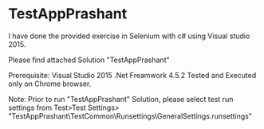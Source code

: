 # TestAppPrashant
I have done the provided exercise in Selenium with c# using Visual studio 2015.

Please find attached Solution "TestAppPrashant"

Prerequisite: 
Visual Studio 2015
.Net Freamwork 4.5.2
Tested and Executed only on Chrome browser.


Note: Prior to run "TestAppPrashant" Solution, please select test run settings from Test>Test Settings>
"TestAppPrashant\TestCommon\Runsettings\GeneralSettings.runsettings"



